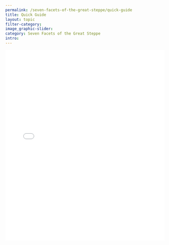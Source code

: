 ```yaml
---
permalink: /seven-facets-of-the-great-steppe/quick-guide
title: Quick Guide
layout: topic
filter-category:
image_graphic-slider:
category: Seven Facets of the Great Steppe
intro:
---
```


<iframe src="//www.qazaqstan.io/embeds/seven-facets/" width="100%" height="600px" style="display: block; margin: 0 auto;" frameborder="0"></iframe>
